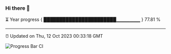 ### Hi there 👋

⏳ Year progress { ███████████████████████▁▁▁▁▁▁▁ } 77.81 %

---

⏰ Updated on Thu, 12 Oct 2023 00:33:18 GMT

![Progress Bar CI](https://github.com/Shyam-Makwana/GitHub-Actions-Demo/workflows/Progress%20Bar%20CI/badge.svg)
